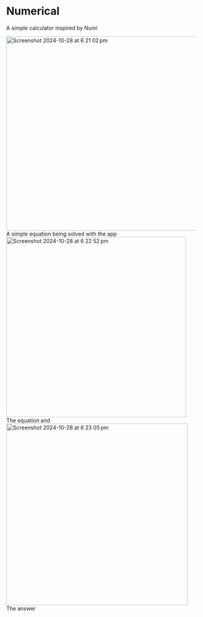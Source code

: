 # Numerical
A simple calculator inspired by Numi

<img width="513" alt="Screenshot 2024-10-28 at 6 21 02 pm" src="https://github.com/user-attachments/assets/3c84692c-f263-437c-bd27-df4e28654a7c">
A simple equation being solved with the app 

<img width="476" alt="Screenshot 2024-10-28 at 6 22 52 pm" src="https://github.com/user-attachments/assets/6fb96e91-c9cd-4fdd-9257-0312ee581633">
The equation and 

<img width="480" alt="Screenshot 2024-10-28 at 6 23 05 pm" src="https://github.com/user-attachments/assets/786504dd-11c2-4d8e-81df-1e69f20f5078">
The answer
